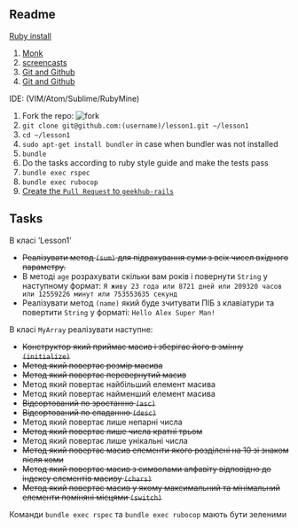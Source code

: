 Readme
-
[Ruby install](https://gist.github.com/galulex/2304847)

1. [Monk](https://rubymonk.com/)
2. [screencasts](http://ruby.hasbrains.org/screencasts)
3. [Git and Github](https://www.youtube.com/watch?v=uUuTYDg9XoI)
4. [Git and Github](https://try.github.io)

IDE: (VIM/Atom/Sublime/RubyMine)

1. Fork the repo: ![fork](http://kodi.wiki/images/d/d8/Github_fork.jpg)
2. `git clone git@github.com:(username)/lesson1.git ~/lesson1`
3. `cd ~/lesson1`
4. `sudo apt-get install bundler` in case when bundler was not installed
5. `bundle`
6. Do the tasks according to ruby style guide and make the tests pass
7. `bundle exec rspec`
8. `bundle exec rubocop`
9. [Create the `Pull Request` to `geekhub-rails`](https://help.github.com/articles/using-pull-requests/)

Tasks
-

В класі ’Lesson1’

- ~~Реалізувати метод `(sum)` для підрахування суми з всіх чисел вхідного параметру.~~
- В методі `age` розрахувати скільки вам років і повернути `String` у наступному формат:
`Я живу 23 года или 8721 дней или 209320 часов или 12559226 минут или 753553635 секунд`
- Реалізувати метод `(name)` який буде зчитувати ПІБ з клавіатури та повертити `String` у форматі:
`Hello Alex Super Man!`

В класі `MyArray` реалізувати наступне:

- ~~Конструктор який приймає масив і зберігає його в змінну `(initialize)`~~
- ~~Метод який повертає розмір масива~~
- ~~Метод який повертає перевернутий масив~~
- Метод який повертає найбільший елемент масива
- Метод який повертає найменший елемент масива
- ~~Відсортований по зростанню `(asc)`~~
- ~~Відсортований по спаданню `(desc)`~~
- Метод який повертає лише непарні числа
- ~~Метод який повертає лише числа кратні трьом~~
- Метод який повертає лише унікальні числа
- ~~Метод який повертає масив елементи якого розділені на 10 зі знаком після коми~~
- ~~Метод який повертає масив з символами алфавіту відповідно до індексу елементів масиву `(chars)`~~
- ~~Метод який повертає масив у якому максимальний та мінімальний елементи поміняні місцями `(switch)`~~

Команди `bundle exec rspec` та `bundle exec rubocop` мають бути зеленими
